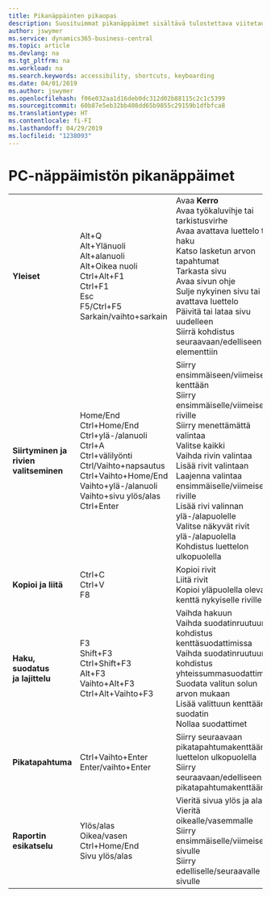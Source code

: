 ```yaml
---
title: Pikanäppäinten pikaopas
description: Suosituimmat pikanäppäimet sisältävä tulostettava viitetaulukko.
author: jswymer
ms.service: dynamics365-business-central
ms.topic: article
ms.devlang: na
ms.tgt_pltfrm: na
ms.workload: na
ms.search.keywords: accessibility, shortcuts, keyboarding
ms.date: 04/01/2019
ms.author: jswymer
ms.openlocfilehash: f06e032aa1d16deb0dc312d02b88115c2c1c5399
ms.sourcegitcommit: 60b87e5eb32bb408dd65b9855c29159b1dfbfca8
ms.translationtype: HT
ms.contentlocale: fi-FI
ms.lasthandoff: 04/29/2019
ms.locfileid: "1238093"
---
```

# <a name="pc-keyboard-shortcuts"></a>PC-näppäimistön pikanäppäimet

||||  
|----------------|-----------|----------------|
|**Yleiset**|Alt+Q<br />Alt+Ylänuoli<br />Alt+alanuoli<br />Alt+Oikea nuoli<br />Ctrl+Alt+F1<br />Ctrl+F1<br />Esc<br />F5/Ctrl+F5<br />Sarkain/vaihto+sarkain<br />|Avaa **Kerro**<br />Avaa työkaluvihje tai tarkistusvirhe<br />Avaa avattava luettelo tai haku<br />Katso lasketun arvon tapahtumat<br />Tarkasta sivu<br />Avaa sivun ohje<br />Sulje nykyinen sivu tai avattava luettelo<br />Päivitä tai lataa sivu uudelleen<br />Siirrä kohdistus seuraavaan/edelliseen elementtiin|
|**Siirtyminen ja<br />rivien valitseminen**| Home/End<br />Ctrl+Home/End <br />Ctrl+ylä-/alanuoli<br />Ctrl+A <br />Ctrl+välilyönti<br />Ctrl/Vaihto+napsautus<br />Ctrl+Vaihto+Home/End<br />Vaihto+ylä-/alanuoli<br />Vaihto+sivu ylös/alas<br />Ctrl+Enter| Siirry ensimmäiseen/viimeiseen kenttään<br />Siirry ensimmäiselle/viimeiselle riville<br />Siirry menettämättä valintaa<br />Valitse kaikki<br />Vaihda rivin valintaa<br /> Lisää rivit valintaan<br />Laajenna valintaa ensimmäiselle/viimeiselle riville<br />Lisää rivi valinnan ylä-/alapuolelle<br />Valitse näkyvät rivit ylä-/alapuolella <br />Kohdistus luettelon ulkopuolella|
|**Kopioi ja liitä**|Ctrl+C<br />Ctrl+V<br />F8|Kopioi rivit<br />Liitä rivit<br />Kopioi yläpuolella oleva kenttä nykyiselle riville|
|**Haku, suodatus <br />ja lajittelu**|F3<br />Shift+F3<br />Ctrl+Shift+F3<br />Alt+F3<br />Vaihto+Alt+F3<br />Ctrl+Alt+Vaihto+F3|Vaihda hakuun<br />Vaihda suodatinruutuun: kohdistus kenttäsuodattimissa<br />Vaihda suodatinruutuun: kohdistus yhteissummasuodattimissa<br />Suodata valitun solun arvon mukaan<br />Lisää valittuun kenttään suodatin<br />Nollaa suodattimet|
|**Pikatapahtuma**|Ctrl+Vaihto+Enter<br />Enter/vaihto+Enter|Siirry seuraavaan pikatapahtumakenttään luettelon ulkopuolella<br />Siirry seuraavaan/edelliseen pikatapahtumakenttään|
|**Raportin esikatselu**|Ylös/alas<br />Oikea/vasen<br />Ctrl+Home/End<br />Sivu ylös/alas|Vieritä sivua ylös ja alas<br />Vieritä oikealle/vasemmalle <br />Siirry ensimmäiselle/viimeiselle sivulle<br />Siirry edelliselle/seuraavalle sivulle|
